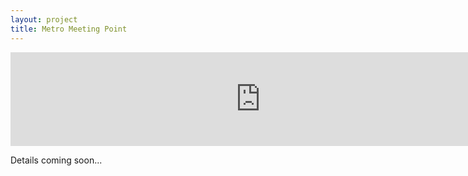 ```yaml
---
layout: project
title: Metro Meeting Point
---
```


<iframe src="http://glimmer.rstudio.com/jeanrobert/MetroMeetingPoint/" width="800" frameborder=0></iframe>

Details coming soon...


